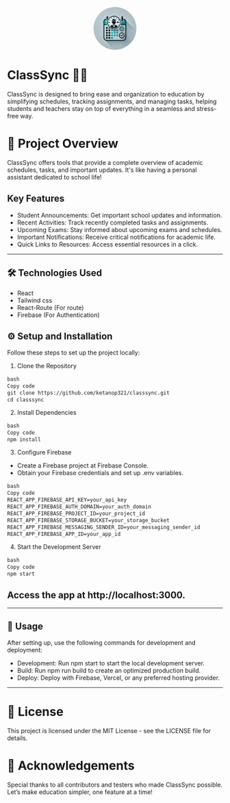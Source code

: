 <div style="text-align: center;">
  <img src="./src/assets/logo/logo.png" width="100px" style="border-radius: 50%;" alt="classSync Logo">
</div>

# ClassSync 📅✨


ClassSync is designed to bring ease and organization to education by simplifying schedules, tracking assignments, and managing tasks, helping students and teachers stay on top of everything in a seamless and stress-free way.


# 🌟 Project Overview
ClassSync offers tools that provide a complete overview of academic schedules, tasks, and important updates. It's like having a personal assistant dedicated to school life!

## Key Features

- Student Announcements: Get important school updates and information.
- Recent Activities: Track recently completed tasks and assignments.
- Upcoming Exams: Stay informed about upcoming exams and schedules.
- Important Notifications: Receive critical notifications for academic life.
- Quick Links to Resources: Access essential resources in a click.

---
## 🛠️ Technologies Used
- React
- Tailwind css
- React-Route (For route)
- Firebase (For Authentication)

## ⚙️ Setup and Installation
Follow these steps to set up the project locally:

1. Clone the Repository
```
bash
Copy code
git clone https://github.com/ketanop321/classsync.git
cd classsync
```
2. Install Dependencies
```
bash
Copy code
npm install
```
3. Configure Firebase

- Create a Firebase project at Firebase Console.
- Obtain your Firebase credentials and set up .env variables.
```
bash
Copy code
REACT_APP_FIREBASE_API_KEY=your_api_key
REACT_APP_FIREBASE_AUTH_DOMAIN=your_auth_domain
REACT_APP_FIREBASE_PROJECT_ID=your_project_id
REACT_APP_FIREBASE_STORAGE_BUCKET=your_storage_bucket
REACT_APP_FIREBASE_MESSAGING_SENDER_ID=your_messaging_sender_id
REACT_APP_FIREBASE_APP_ID=your_app_id
```
4. Start the Development Server
```
bash
Copy code
npm start
```
## Access the app at http://localhost:3000.
---
## 🚀 Usage
After setting up, use the following commands for development and deployment:

- Development: Run npm start to start the local development server.
- Build: Run npm run build to create an optimized production build.
- Deploy: Deploy with Firebase, Vercel, or any preferred hosting provider.
---
# 📄 License
This project is licensed under the MIT License - see the LICENSE file for details.

# 🙌 Acknowledgements
Special thanks to all contributors and testers who made ClassSync possible. Let’s make education simpler, one feature at a time!

